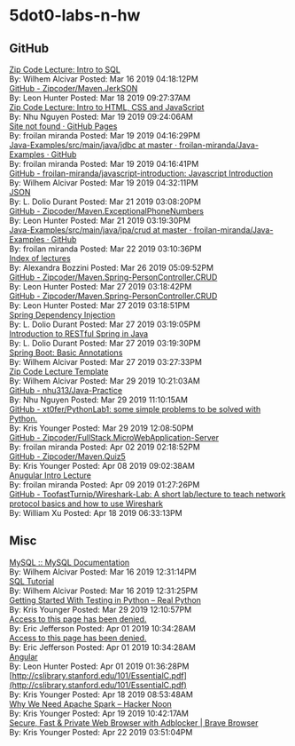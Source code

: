 # 5dot0-labs-n-hw 



## GitHub

[Zip Code Lecture: Intro to SQL](https://zipcoder.github.io/reveal-slides/intro-to-sql.html#/)<br/>By: Wilhem Alcivar Posted: Mar 16 2019 04:18:12PM<br/>[GitHub - Zipcoder/Maven.JerkSON](https://github.com/Zipcoder/Maven.JerkSON)<br/>By: Leon Hunter Posted: Mar 18 2019 09:27:37AM<br/>[Zip Code Lecture: Intro to HTML, CSS and JavaScript](https://nhu313.github.io/reveal-slides/html-css-js-overview.html)<br/>By: Nhu Nguyen Posted: Mar 19 2019 09:24:06AM<br/>[Site not found · GitHub Pages](https://zipcoder.github.io/TC-US-RevealSlides/persistence-jdbc.html)<br/>By: froilan miranda Posted: Mar 19 2019 04:16:29PM<br/>[Java-Examples/src/main/java/jdbc at master · froilan-miranda/Java-Examples · GitHub](https://github.com/froilan-miranda/Java-Examples/tree/master/src/main/java/jdbc)<br/>By: froilan miranda Posted: Mar 19 2019 04:16:41PM<br/>[GitHub - froilan-miranda/javascript-introduction: Javascript Introduction](https://github.com/froilan-miranda/javascript-introduction)<br/>By: Wilhem Alcivar Posted: Mar 19 2019 04:32:11PM<br/>[JSON](https://froilan-miranda.github.io/JavaScript-Presentations/json.html)<br/>By: L. Dolio Durant Posted: Mar 21 2019 03:08:20PM<br/>[GitHub - Zipcoder/Maven.ExceptionalPhoneNumbers](https://github.com/Zipcoder/Maven.ExceptionalPhoneNumbers)<br/>By: Leon Hunter Posted: Mar 21 2019 03:19:30PM<br/>[Java-Examples/src/main/java/jpa/crud at master · froilan-miranda/Java-Examples · GitHub](https://github.com/froilan-miranda/Java-Examples/tree/master/src/main/java/jpa/crud)<br/>By: froilan miranda Posted: Mar 22 2019 03:10:36PM<br/>[Index of lectures](https://zipcoder.github.io/reveal-slides.tcus/)<br/>By: Alexandra Bozzini Posted: Mar 26 2019 05:09:52PM<br/>[GitHub - Zipcoder/Maven.Spring-PersonController.CRUD](https://github.com/Zipcoder/Maven.Spring-PersonController.CRUD)<br/>By: Leon Hunter Posted: Mar 27 2019 03:18:42PM<br/>[GitHub - Zipcoder/Maven.Spring-PersonController.CRUD](https://github.com/Zipcoder/Maven.Spring-PersonController.CRUD)<br/>By: Leon Hunter Posted: Mar 27 2019 03:18:51PM<br/>[Spring Dependency Injection](https://zipcoder.github.io/reveal-slides.tcus/spring-dependency-injection.html)<br/>By: L. Dolio Durant Posted: Mar 27 2019 03:19:05PM<br/>[Introduction to RESTful Spring in Java](https://zipcoder.github.io/reveal-slides.tcus/SpringRESTIntro.html#/)<br/>By: L. Dolio Durant Posted: Mar 27 2019 03:19:30PM<br/>[Spring Boot: Basic Annotations](https://zipcoder.github.io/reveal-slides/basic-anotations.html#/)<br/>By: Wilhem Alcivar Posted: Mar 27 2019 03:27:33PM<br/>[Zip Code Lecture Template](https://zipcoder.github.io/reveal-slides/springchap4.html#/)<br/>By: Wilhem Alcivar Posted: Mar 29 2019 10:21:03AM<br/>[GitHub - nhu313/Java-Practice](https://github.com/nhu313/Java-Practice)<br/>By: Nhu Nguyen Posted: Mar 29 2019 11:10:15AM<br/>[GitHub - xt0fer/PythonLab1: some simple problems to be solved with Python.](https://github.com/xt0fer/PythonLab1)<br/>By: Kris Younger Posted: Mar 29 2019 12:08:50PM<br/>[GitHub - Zipcoder/FullStack.MicroWebApplication-Server](https://github.com/Zipcoder/FullStack.MicroWebApplication-Server)<br/>By: froilan miranda Posted: Apr 02 2019 02:18:52PM<br/>[GitHub - Zipcoder/Maven.Quiz5](https://github.com/Zipcoder/Maven.Quiz5)<br/>By: Kris Younger Posted: Apr 08 2019 09:02:38AM<br/>[Anugular Intro Lecture](https://zipcoder.github.io/reveal-slides.tcus/ng-intro.html#/)<br/>By: froilan miranda Posted: Apr 09 2019 01:27:26PM<br/>[GitHub - ToofastTurnip/Wireshark-Lab: A short lab/lecture to teach network protocol basics and how to use Wireshark](https://github.com/ToofastTurnip/Wireshark-Lab)<br/>By: William Xu Posted: Apr 18 2019 06:33:13PM<br/>

## Misc 

[MySQL :: MySQL Documentation](https://dev.mysql.com/doc/)<br/>By: Wilhem Alcivar Posted: Mar 16 2019 12:31:14PM<br/>[SQL Tutorial](https://www.w3schools.com/sql/)<br/>By: Wilhem Alcivar Posted: Mar 16 2019 12:31:25PM<br/>[Getting Started With Testing in Python – Real Python](https://realpython.com/python-testing/)<br/>By: Kris Younger Posted: Mar 29 2019 12:10:57PM<br/>[Access to this page has been denied.](https://giphy.com/gifs/YDirVLQbrBj0c)<br/>By: Eric Jefferson Posted: Apr 01 2019 10:34:28AM<br/>[Access to this page has been denied.](https://gph.is/1Fn83YR)<br/>By: Eric Jefferson Posted: Apr 01 2019 10:34:28AM<br/>[Angular](https://angular.io/tutorial)<br/>By: Leon Hunter Posted: Apr 01 2019 01:36:28PM<br/>[http://cslibrary.stanford.edu/101/EssentialC.pdf](http://cslibrary.stanford.edu/101/EssentialC.pdf)<br/>By: Kris Younger Posted: Apr 18 2019 08:53:48AM<br/>[Why We Need Apache Spark – Hacker Noon](https://hackernoon.com/why-we-need-apache-spark-51c8a57aa57a)<br/>By: Kris Younger Posted: Apr 19 2019 10:42:17AM<br/>[Secure, Fast & Private Web Browser with Adblocker | Brave Browser](https://brave.com/index/)<br/>By: Kris Younger Posted: Apr 22 2019 03:51:04PM<br/>